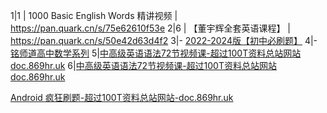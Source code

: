 1|1 | 1000 Basic English Words 精讲视频 | https://pan.quark.cn/s/75e62610f53e
2|6 | 【董宇辉全套英语课程】 | https://pan.quark.cn/s/50e42d63d4f2
3|- [2022-2024版【初中必刷题】](https://pan.quark.cn/s/77a16a4b3f47)
4|- [铭师道高中数学系列](https://pan.quark.cn/s/a00e16041307)
5|[中高级英语语法72节视频课-超过100T资料总站网站doc.869hr.uk](https://pan.quark.cn/s/26841b8f5614)
6|[中高级英语语法72节视频课-超过100T资料总站网站doc.869hr.uk](https://pan.quark.cn/s/843482af7310)

[Android 疯狂刷题-超过100T资料总站网站-doc.869hr.uk](https://pan.quark.cn/s/6deaaad72fd8)
